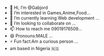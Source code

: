 - 👋 Hi, I’m @Gabjord
- 👀 I’m interested in Games,Anime,Food...
- 🌱 I’m currently learning Web development ...
- 💞️ I’m looking to collaborate on ...
- 📫 How to reach me 09019176509...
- 😄 Pronouns:MALE ...
- ⚡ Fun fact:Am a curious person ...
- am based in Nigeria 🇳🇬 

<!---
Gabjord/Gabjord is a ✨ special ✨ repository because its `README.md` (this file) appears on your GitHub profile.
You can click the Preview link to take a look at your changes.
--->
